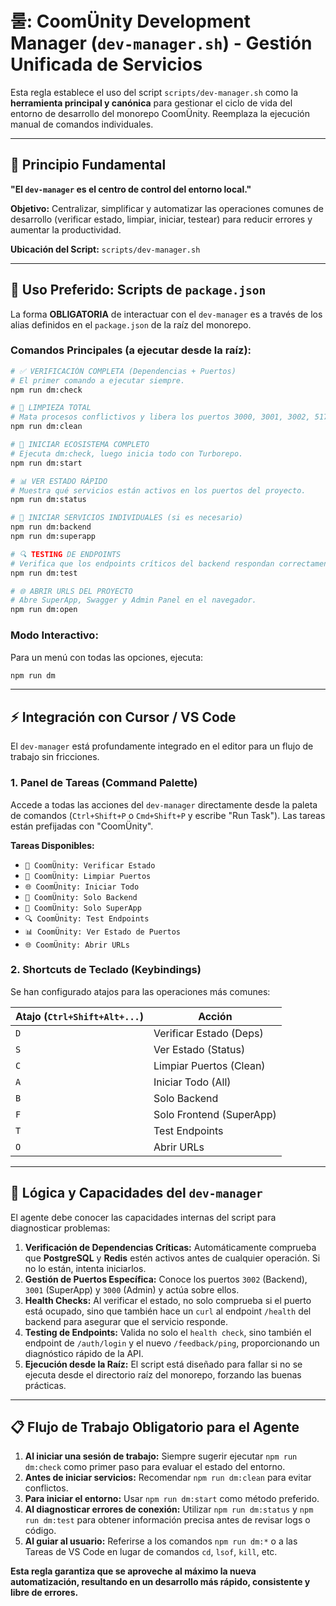 # 룰: CoomÜnity Development Manager (`dev-manager.sh`) - Gestión Unificada de Servicios

Esta regla establece el uso del script `scripts/dev-manager.sh` como la **herramienta principal y canónica** para gestionar el ciclo de vida del entorno de desarrollo del monorepo CoomÜnity. Reemplaza la ejecución manual de comandos individuales.

---

## 🎯 **Principio Fundamental**

**"El `dev-manager` es el centro de control del entorno local."**

**Objetivo:** Centralizar, simplificar y automatizar las operaciones comunes de desarrollo (verificar estado, limpiar, iniciar, testear) para reducir errores y aumentar la productividad.

**Ubicación del Script:** `scripts/dev-manager.sh`

---

## 🚀 **Uso Preferido: Scripts de `package.json`**

La forma **OBLIGATORIA** de interactuar con el `dev-manager` es a través de los alias definidos en el `package.json` de la raíz del monorepo.

### **Comandos Principales (a ejecutar desde la raíz):**

```bash
# ✅ VERIFICACIÓN COMPLETA (Dependencias + Puertos)
# El primer comando a ejecutar siempre.
npm run dm:check

# 🧹 LIMPIEZA TOTAL
# Mata procesos conflictivos y libera los puertos 3000, 3001, 3002, 5173.
npm run dm:clean

# 🚀 INICIAR ECOSISTEMA COMPLETO
# Ejecuta dm:check, luego inicia todo con Turborepo.
npm run dm:start

# 📊 VER ESTADO RÁPIDO
# Muestra qué servicios están activos en los puertos del proyecto.
npm run dm:status

# 🔧 INICIAR SERVICIOS INDIVIDUALES (si es necesario)
npm run dm:backend
npm run dm:superapp

# 🔍 TESTING DE ENDPOINTS
# Verifica que los endpoints críticos del backend respondan correctamente.
npm run dm:test

# 🌐 ABRIR URLS DEL PROYECTO
# Abre SuperApp, Swagger y Admin Panel en el navegador.
npm run dm:open
```

### **Modo Interactivo:**
Para un menú con todas las opciones, ejecuta:
```bash
npm run dm
```

---

## ⚡ **Integración con Cursor / VS Code**

El `dev-manager` está profundamente integrado en el editor para un flujo de trabajo sin fricciones.

### **1. Panel de Tareas (Command Palette)**

Accede a todas las acciones del `dev-manager` directamente desde la paleta de comandos (`Ctrl+Shift+P` o `Cmd+Shift+P` y escribe "Run Task"). Las tareas están prefijadas con "CoomÜnity".

**Tareas Disponibles:**
- `🚀 CoomÜnity: Verificar Estado`
- `🧹 CoomÜnity: Limpiar Puertos`
- `🌐 CoomÜnity: Iniciar Todo`
- `🔧 CoomÜnity: Solo Backend`
- `📱 CoomÜnity: Solo SuperApp`
- `🔍 CoomÜnity: Test Endpoints`
- `📊 CoomÜnity: Ver Estado de Puertos`
- `🌐 CoomÜnity: Abrir URLs`

### **2. Shortcuts de Teclado (Keybindings)**

Se han configurado atajos para las operaciones más comunes:

| Atajo (`Ctrl+Shift+Alt+...`) | Acción                      |
|------------------------------|-----------------------------|
| `D`                          | Verificar Estado (Deps)     |
| `S`                          | Ver Estado (Status)         |
| `C`                          | Limpiar Puertos (Clean)     |
| `A`                          | Iniciar Todo (All)          |
| `B`                          | Solo Backend                |
| `F`                          | Solo Frontend (SuperApp)    |
| `T`                          | Test Endpoints              |
| `O`                          | Abrir URLs                  |

---

## 🧠 **Lógica y Capacidades del `dev-manager`**

El agente debe conocer las capacidades internas del script para diagnosticar problemas:

1.  **Verificación de Dependencias Críticas:** Automáticamente comprueba que **PostgreSQL** y **Redis** estén activos antes de cualquier operación. Si no lo están, intenta iniciarlos.
2.  **Gestión de Puertos Específica:** Conoce los puertos `3002` (Backend), `3001` (SuperApp) y `3000` (Admin) y actúa sobre ellos.
3.  **Health Checks:** Al verificar el estado, no solo comprueba si el puerto está ocupado, sino que también hace un `curl` al endpoint `/health` del backend para asegurar que el servicio responde.
4.  **Testing de Endpoints:** Valida no solo el `health check`, sino también el endpoint de `/auth/login` y el nuevo `/feedback/ping`, proporcionando un diagnóstico rápido de la API.
5.  **Ejecución desde la Raíz:** El script está diseñado para fallar si no se ejecuta desde el directorio raíz del monorepo, forzando las buenas prácticas.

---

## 📋 **Flujo de Trabajo Obligatorio para el Agente**

1.  **Al iniciar una sesión de trabajo:** Siempre sugerir ejecutar `npm run dm:check` como primer paso para evaluar el estado del entorno.
2.  **Antes de iniciar servicios:** Recomendar `npm run dm:clean` para evitar conflictos.
3.  **Para iniciar el entorno:** Usar `npm run dm:start` como método preferido.
4.  **Al diagnosticar errores de conexión:** Utilizar `npm run dm:status` y `npm run dm:test` para obtener información precisa antes de revisar logs o código.
5.  **Al guiar al usuario:** Referirse a los comandos `npm run dm:*` o a las Tareas de VS Code en lugar de comandos `cd`, `lsof`, `kill`, etc.

**Esta regla garantiza que se aproveche al máximo la nueva automatización, resultando en un desarrollo más rápido, consistente y libre de errores.** 
